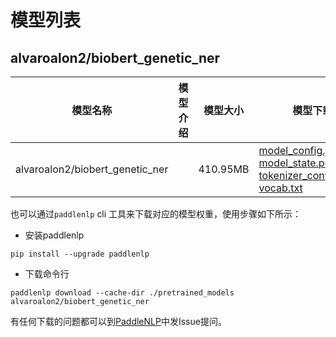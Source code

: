 #  模型列表

## alvaroalon2/biobert_genetic_ner

| 模型名称 | 模型介绍 | 模型大小  | 模型下载 |
| --- | --- | --- | --- |
|alvaroalon2/biobert_genetic_ner|  | 410.95MB | [model_config.json](https://bj.bcebos.com/paddlenlp/models/community/alvaroalon2/biobert_genetic_ner/model_config.json)<br>[model_state.pdparams](https://bj.bcebos.com/paddlenlp/models/community/alvaroalon2/biobert_genetic_ner/model_state.pdparams)<br>[tokenizer_config.json](https://bj.bcebos.com/paddlenlp/models/community/alvaroalon2/biobert_genetic_ner/tokenizer_config.json)<br>[vocab.txt](https://bj.bcebos.com/paddlenlp/models/community/alvaroalon2/biobert_genetic_ner/vocab.txt) |

也可以通过`paddlenlp` cli 工具来下载对应的模型权重，使用步骤如下所示：

* 安装paddlenlp

```shell
pip install --upgrade paddlenlp
```

* 下载命令行

```shell
paddlenlp download --cache-dir ./pretrained_models alvaroalon2/biobert_genetic_ner
```

有任何下载的问题都可以到[PaddleNLP](https://github.com/PaddlePaddle/PaddleNLP)中发Issue提问。